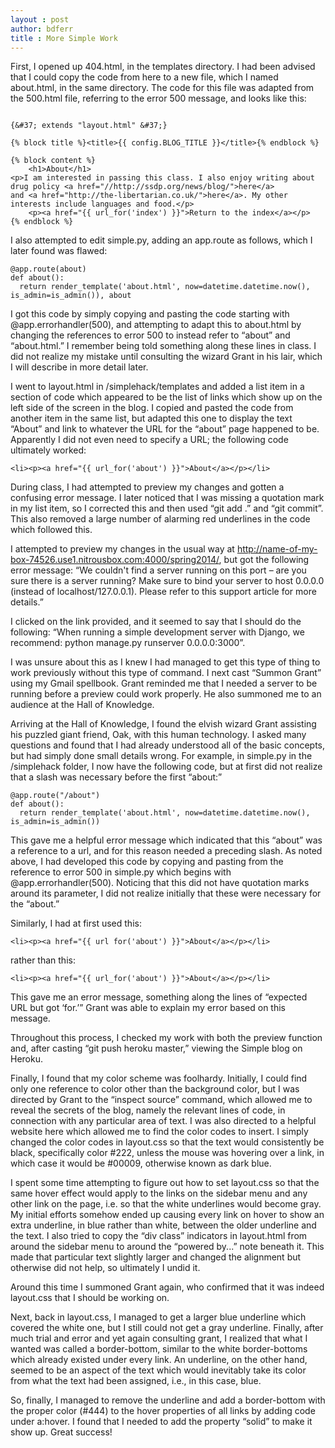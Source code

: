 ```yaml
---
layout : post
author: bdferr
title : More Simple Work
---
```


First, I opened up 404.html, in the templates directory. I had been advised that I could copy the code from here to a new file, which I named about.html, in the same directory. The code for this file was adapted from the 500.html file, referring to the error 500 message, and looks like this:

```

{&#37; extends "layout.html" &#37;}

{% block title %}<title>{{ config.BLOG_TITLE }}</title>{% endblock %}

{% block content %}
	<h1>About</h1>
<p>I am interested in passing this class. I also enjoy writing about drug policy <a href="//http://ssdp.org/news/blog/">here</a> 
and <a href="http://the-libertarian.co.uk/">here</a>. My other interests include languages and food.</p>
	<p><a href="{{ url_for('index') }}">Return to the index</a></p>
{% endblock %}
```

I also attempted to edit simple.py, adding an app.route as follows, which I later found was flawed:

```
@app.route(about)
def about():
  return render_template('about.html', now=datetime.datetime.now(), is_admin=is_admin()), about
```

I got this code by simply copying and pasting the code starting with @app.errorhandler(500), and attempting to adapt this to about.html by changing the references to error 500 to instead refer to “about” and “about.html.” I remember being told something along these lines in class. I did not realize my mistake until consulting the wizard Grant in his lair, which I will describe in more detail later.

I went to layout.html in /simplehack/templates and added a list item in a section of code which appeared to be the list of links which show up on the left side of the screen in the blog. I copied and pasted the code from another item in the same list, but adapted this one to display the text “About” and link to whatever the URL for the “about” page happened to be. Apparently I did not even need to specify a URL; the following code ultimately worked:

```
<li><p><a href="{{ url_for('about') }}">About</a></p></li>
```

During class, I had attempted to preview my changes and gotten a confusing error message. I later noticed that I was missing a quotation mark in my list item, so I corrected this and then used “git add .” and “git commit”. This also removed a large number of alarming red underlines in the code which followed this.

I attempted to preview my changes in the usual way at http://name-of-my-box-74526.use1.nitrousbox.com:4000/spring2014/, but got the following error message: “We couldn't find a server running on this port – are you sure there is a server running?
Make sure to bind your server to host 0.0.0.0 (instead of localhost/127.0.0.1). Please refer to this support article for more details.”

I clicked on the link provided, and it seemed to say that I should do the following: “When running a simple development server with Django, we recommend: python manage.py runserver 0.0.0.0:3000”.

I was unsure about this as I knew I had managed to get this type of thing to work previously without this type of command. I next cast “Summon Grant” using my Gmail spellbook. Grant reminded me that I needed a server to be running before a preview could work properly. He also summoned me to an audience at the Hall of Knowledge.

Arriving at the Hall of Knowledge, I found the elvish wizard Grant assisting his puzzled giant friend, Oak, with this human technology. I asked many questions and found that I had already understood all of the basic concepts, but had simply done small details wrong. For example, in simple.py in the /simplehack folder, I now have the following code, but at first did not realize that a slash was necessary before the first “about:”

```
@app.route("/about")
def about():
  return render_template('about.html', now=datetime.datetime.now(), is_admin=is_admin())
```

This gave me a helpful error message which indicated that this “about” was a reference to a url, and for this reason needed a preceding slash. As noted above, I had developed this code by copying and pasting from the reference to error 500 in simple.py which begins with @app.errorhandler(500). Noticing that this did not have quotation marks around its parameter, I did not realize initially that these were necessary for the “about.”

Similarly, I had at first used this:

```
<li><p><a href="{{ url for('about') }}">About</a></p></li>
```

rather than this:

```
<li><p><a href="{{ url_for('about') }}">About</a></p></li>
```

This gave me an error message, something along the lines of “expected URL but got ‘for.’” Grant was able to explain my error based on this message. 

Throughout this process, I checked my work with both the preview function and, after casting “git push heroku master,” viewing the Simple blog on Heroku.

Finally, I found that my color scheme was foolhardy. Initially, I could find only one reference to color other than the background color, but I was directed by Grant to the “inspect source” command, which allowed me to reveal the secrets of the blog, namely the relevant lines of code, in connection with any particular area of text. I was also directed to a helpful website here which allowed me to find the color codes to insert. I simply changed the color codes in layout.css so that the text would consistently be black, specifically color #222, unless the mouse was hovering over a link, in which case it would be #00009, otherwise known as dark blue.

I spent some time attempting to figure out how to set layout.css so that the same hover effect would apply to the links on the sidebar menu and any other link on the page, i.e. so that the white underlines would become gray. My initial efforts somehow ended up causing every link on hover to show an extra underline, in blue rather than white, between the older underline and the text. I also tried to copy the “div class” indicators in layout.html from around the sidebar menu to around the “powered by...” note beneath it. This made that particular text slightly larger and changed the alignment but otherwise did not help, so ultimately I undid it.

Around this time I summoned Grant again, who confirmed that it was indeed layout.css that I should be working on.

Next, back in layout.css, I managed to get a larger blue underline which covered the white one, but I still could not get a gray underline. Finally, after much trial and error and yet again consulting grant, I realized that what I wanted was called a border-bottom, similar to the white border-bottoms which already existed under every link. An underline, on the other hand, seemed to be an aspect of the text which would inevitably take its color from what the text had been assigned, i.e., in this case, blue.

So, finally, I managed to remove the underline and add a border-bottom with the proper color (#444) to the hover properties of all links by adding code under a:hover. I found that I needed to add the property “solid” to make it show up. Great success!
